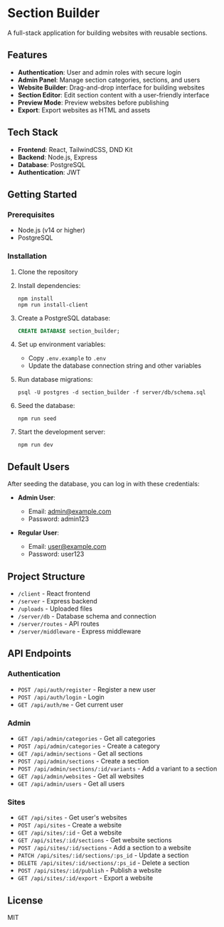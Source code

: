 # Section Builder

A full-stack application for building websites with reusable sections.

## Features

- **Authentication**: User and admin roles with secure login
- **Admin Panel**: Manage section categories, sections, and users
- **Website Builder**: Drag-and-drop interface for building websites
- **Section Editor**: Edit section content with a user-friendly interface
- **Preview Mode**: Preview websites before publishing
- **Export**: Export websites as HTML and assets

## Tech Stack

- **Frontend**: React, TailwindCSS, DND Kit
- **Backend**: Node.js, Express
- **Database**: PostgreSQL
- **Authentication**: JWT

## Getting Started

### Prerequisites

- Node.js (v14 or higher)
- PostgreSQL

### Installation

1. Clone the repository
2. Install dependencies:
   ```
   npm install
   npm run install-client
   ```

3. Create a PostgreSQL database:
   ```sql
   CREATE DATABASE section_builder;
   ```

4. Set up environment variables:
   - Copy `.env.example` to `.env`
   - Update the database connection string and other variables

5. Run database migrations:
   ```
   psql -U postgres -d section_builder -f server/db/schema.sql
   ```

6. Seed the database:
   ```
   npm run seed
   ```

7. Start the development server:
   ```
   npm run dev
   ```

## Default Users

After seeding the database, you can log in with these credentials:

- **Admin User**:
  - Email: admin@example.com
  - Password: admin123

- **Regular User**:
  - Email: user@example.com
  - Password: user123

## Project Structure

- `/client` - React frontend
- `/server` - Express backend
- `/uploads` - Uploaded files
- `/server/db` - Database schema and connection
- `/server/routes` - API routes
- `/server/middleware` - Express middleware

## API Endpoints

### Authentication
- `POST /api/auth/register` - Register a new user
- `POST /api/auth/login` - Login
- `GET /api/auth/me` - Get current user

### Admin
- `GET /api/admin/categories` - Get all categories
- `POST /api/admin/categories` - Create a category
- `GET /api/admin/sections` - Get all sections
- `POST /api/admin/sections` - Create a section
- `POST /api/admin/sections/:id/variants` - Add a variant to a section
- `GET /api/admin/websites` - Get all websites
- `GET /api/admin/users` - Get all users

### Sites
- `GET /api/sites` - Get user's websites
- `POST /api/sites` - Create a website
- `GET /api/sites/:id` - Get a website
- `GET /api/sites/:id/sections` - Get website sections
- `POST /api/sites/:id/sections` - Add a section to a website
- `PATCH /api/sites/:id/sections/:ps_id` - Update a section
- `DELETE /api/sites/:id/sections/:ps_id` - Delete a section
- `POST /api/sites/:id/publish` - Publish a website
- `GET /api/sites/:id/export` - Export a website

## License

MIT